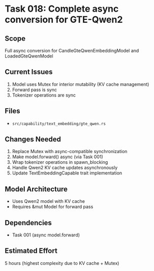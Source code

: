 # Task 018: Complete async conversion for GTE-Qwen2

## Scope
Full async conversion for CandleGteQwenEmbeddingModel and LoadedGteQwenModel

## Current Issues
1. Model uses Mutex for interior mutability (KV cache management)
2. Forward pass is sync
3. Tokenizer operations are sync

## Files
- `src/capability/text_embedding/gte_qwen.rs`

## Changes Needed
1. Replace Mutex with async-compatible synchronization
2. Make model.forward() async (via Task 001)
3. Wrap tokenizer operations in spawn_blocking
4. Handle Qwen2 KV cache updates asynchronously
5. Update TextEmbeddingCapable trait implementation

## Model Architecture
- Uses Qwen2 model with KV cache
- Requires &mut Model for forward pass

## Dependencies
- Task 001 (async model.forward)

## Estimated Effort
5 hours (highest complexity due to KV cache + Mutex)
